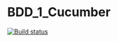 # BDD_1_Cucumber
[![Build status](https://ci.appveyor.com/api/projects/status/dad8tpi7e6dw9osj?svg=true)](https://ci.appveyor.com/project/AlenaBobrov/bdd-1-cucumber)